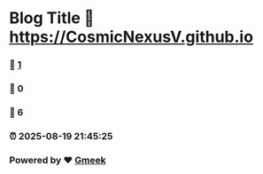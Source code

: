 # Blog Title :link: https://CosmicNexusV.github.io 
### :page_facing_up: [1](https://CosmicNexusV.github.io/tag.html) 
### :speech_balloon: 0 
### :hibiscus: 6 
### :alarm_clock: 2025-08-19 21:45:25 
### Powered by :heart: [Gmeek](https://github.com/Meekdai/Gmeek)

